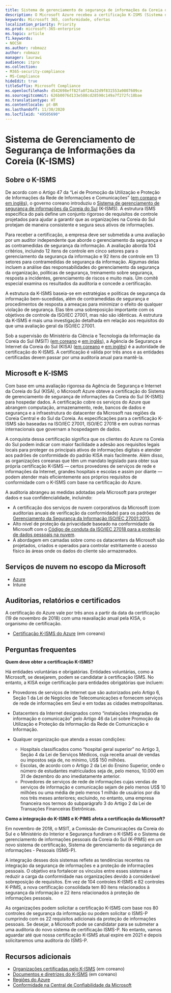 ```yaml
---
title: Sistema de gerenciamento de segurança de informações da Coreia do Sul (K-ISMS)
description: O Microsoft Azure recebeu a certificação K-ISMS (Sistema de gerenciamento de segurança de informações da Coreia do Sul)
keywords: Microsoft 365, conformidade, ofertas
localization_priority: Priority
ms.prod: microsoft-365-enterprise
ms.topic: article
f1.keywords:
- NOCSH
ms.author: robmazz
author: robmazz
manager: laurawi
audience: itpro
ms.collection:
- M365-security-compliance
- MS-Compliance
hideEdit: true
titleSuffix: Microsoft Compliance
ms.openlocfilehash: d542698eff82fa8f24a32d9f831553a9807609ce
ms.sourcegitcommit: 626b0076d133e588cd28598c149a7f272fc18bae
ms.translationtype: HT
ms.contentlocale: pt-BR
ms.lasthandoff: 11/30/2020
ms.locfileid: "49505690"
---
```

# <a name="korea-information-security-management-system-k-isms"></a>Sistema de Gerenciamento de Segurança de Informações da Coreia (K-ISMS)

## <a name="about-k-isms"></a>Sobre o K-ISMS

De acordo com o Artigo 47 da “Lei de Promoção da Utilização e Proteção de Informações da Rede de Informações e Comunicações” ([em coreano](https://law.go.kr/lsSc.do?tabMenuId=tab18&query=%EC%A0%95%EB%B3%B4%ED%86%B5%EC%8B%A0%EB%A7%9D%20%EC%9D%B4%EC%9A%A9%EC%B4%89%EC%A7%84%20%EB%B0%8F%20%EC%A0%95%EB%B3%B4%EB%B3%B4%ED%98%B8) e [em inglês](https://law.go.kr/engLsSc.do?tabMenuId=tab45)), o governo coreano introduziu o [Sistema de gerenciamento de segurança de informações da Coreia do Sul](https://isms.kisa.or.kr/main/isms/intro/) (K-ISMS). A estrutura ISMS específica do país define um conjunto rigoroso de requisitos de controle projetados para ajudar a garantir que as organizações na Coreia do Sul protejam de maneira consistente e segura seus ativos de informações.

Para receber a certificação, a empresa deve ser submetida a uma avaliação por um auditor independente que aborde o gerenciamento da segurança e as contramedidas de segurança da informação. A avaliação aborda 104 critérios, incluindo 12 itens de controle em cinco setores para o gerenciamento da segurança da informação e 92 itens de controle em 13 setores para contramedidas de segurança da informação. Algumas delas incluem a análise das responsabilidades do gerenciamento da segurança da organização, políticas de segurança, treinamento sobre segurança, resposta a incidentes, gerenciamento de riscos e muito mais. Um comitê especial examina os resultados da auditoria e concede a certificação.

A estrutura da K-ISMS baseia-se em estratégias e políticas de segurança da informação bem-sucedidas, além de contramedidas de segurança e procedimentos de resposta a ameaças para minimizar o efeito de qualquer violação de segurança. Elas têm uma sobreposição importante com os objetivos de controle da ISO/IEC 27001, mas não são idênticas. A estrutura da K-ISMS é mais uma investigação detalhada em relação aos requisitos do que uma avaliação geral da ISO/IEC 27001.

Sob a supervisão do Ministério da Ciência e Tecnologia da Informação da Coreia do Sul (MSIT) ([em coreano](https://www.msit.go.kr/web/main/main.do) e [em inglês](https://english.msit.go.kr/english/main/main.do)), a Agência de Segurança e Internet da Coreia do Sul (KISA) ([em coreano](https://www.kisa.or.kr/main.jsp) e [em inglês](https://www.kisa.or.kr/eng/main.jsp)) é a autoridade de certificação do K-ISMS. A certificação é válida por três anos e as entidades certificadas devem passar por uma auditoria anual para mantê-la.

## <a name="microsoft-and-k-isms"></a>Microsoft e K-ISMS

Com base em uma avaliação rigorosa da Agência de Segurança e Internet da Coreia do Sul (KISA), o Microsoft Azure obteve a certificação do Sistema de gerenciamento de segurança de informações da Coreia do Sul (K-ISMS) para hospedar dados. A certificação cobre os serviços do Azure que abrangem computação, armazenamento, rede, bancos de dados e segurança e a infraestrutura do datacenter da Microsoft nas regiões da Coreia Central e do Sul da Coreia. As especificações para a certificação K-ISMS são baseadas na ISO/IEC 27001, ISO/IEC 27018 e em outras normas internacionais que governam a hospedagem de dados.

A conquista dessa certificação significa que os clientes do Azure na Coreia do Sul podem indicar com maior facilidade a adesão aos requisitos legais locais para proteger os principais ativos de informações digitais e atender aos padrões de conformidade do padrão KISA mais facilmente. Além disso, as organizações coreanas que têm um mandato legislado para obter sua própria certificação K-ISMS — certos provedores de serviços de rede e informações da Internet, grandes hospitais e escolas e assim por diante — podem atender mais eficientemente aos próprios requisitos de conformidade com o K-ISMS com base na certificação do Azure.

A auditoria abrangeu as medidas adotadas pela Microsoft para proteger dados e sua confidencialidade, incluindo:

- A certificação dos serviços de nuvem corporativos da Microsoft (com auditorias anuais de verificação da conformidade) para os padrões de [Gerenciamento da Segurança da Informação ISO/IEC 27001:2013](offering-iso-27001.md).
- Alto nível de proteção da privacidade baseado na conformidade da Microsoft com o [Código de conduta da ISO/IEC 27018 para a proteção de dados pessoais na nuvem](offering-iso-27018.md).
- A abordagem em camadas sobre como os datacenters da Microsoft são projetados, criados e operados para controlar estritamente o acesso físico às áreas onde os dados do cliente são armazenados.

## <a name="microsoft-in-scope-cloud-services"></a>Serviços de nuvem no escopo da Microsoft

- [Azure](https://gallery.technet.microsoft.com/Overview-of-Azure-c1be3942)
- Intune

## <a name="audits-reports-and-certificates"></a>Auditorias, relatórios e certificados

A certificação do Azure vale por três anos a partir da data da certificação (19 de novembro de 2018) com uma reavaliação anual pela KISA, o organismo de certificação.

- [Certificação K-ISMS do Azure](https://isms.kisa.or.kr/main/isms/issue/?certificationMode=list&crtfYear=2018&searchCondition=2&searchKeyword=%EB%A7%88%EC%9D%B4%ED%81%AC%EB%A1%9C%EC%86%8C%ED%94%84%ED%8A%B8) (em coreano)

## <a name="frequently-asked-questions"></a>Perguntas frequentes

**Quem deve obter a certificação K-ISMS?**

Há entidades voluntárias e obrigatórias. Entidades voluntárias, como a Microsoft, se desejarem, podem se candidatar à certificação ISMS. No entanto, a KISA exige certificação para entidades obrigatórias que incluem:

- Provedores de serviços de Internet que são autorizados pelo Artigo 6, Seção 1 da Lei de Negócios de Telecomunicações e fornecem serviços de rede de informações em Seul e em todas as cidades metropolitanas.

- Datacenters da Internet designados como “instalações integradas de informação e comunicação” pelo Artigo 46 da Lei sobre Promoção da Utilização e Proteção da Informação da Rede de Comunicação e Informação.

- Qualquer organização que atenda a essas condições:

    - Hospitais classificados como “hospital geral superior” no Artigo 3, Seção 4 da Lei de Serviços Médicos, cuja receita anual de vendas ou impostos seja de, no mínimo, US$ 150 milhões.
    - Escolas, de acordo com o Artigo 2 da Lei do Ensino Superior, onde o número de estudantes matriculados seja de, pelo menos, 10.000 em 31 de dezembro do ano imediatamente anterior.
    - Provedores de serviços de rede de informações cujas vendas de serviços de informação e comunicação sejam de pelo menos US$ 10 milhões ou uma média de pelo menos 1 milhão de usuários por dia nos três meses anteriores; excluindo, no entanto, uma empresa financeira nos termos do subparágrafo 3 do Artigo 2 da Lei de Transações Financeiras Eletrônicas.

**Como a integração do K-ISMS e K-PIMS afeta a certificação da Microsoft?**

Em novembro de 2018, o MSIT, a Comissão de Comunicações da Coreia do Sul e o Ministério do Interior e Segurança fundiram o K-ISMS e o Sistema de gerenciamento de informações pessoais da Coreia do Sul (K-PIMS) em um novo sistema de certificação, Sistema de gerenciamento da segurança de informações - Pessoais (ISMS-P).

A integração desses dois sistemas reflete as tendências recentes na integração da segurança de informações e a proteção de informações pessoais. O objetivo era fortalecer os vínculos entre esses sistemas e reduzir a carga da conformidade nas organizações devido à considerável sobreposição de requisitos. Em vez de 104 controles K-ISMS e 82 controles K-PIMS, a nova certificação consolidada tem 80 itens relacionados à segurança da informação e 22 itens relacionados à proteção de informações pessoais.

As organizações podem solicitar a certificação K-ISMS com base nos 80 controles de segurança da informação ou podem solicitar o ISMS-P cumprindo com os 22 requisitos adicionais da proteção de informações pessoais. Se desejar, a Microsoft pode se candidatar para se submeter a uma auditoria do novo sistema de certificação ISMS-P. No entanto, vamos aguardar até que nossa certificação K-ISMS atual expire em 2021 e depois solicitaremos uma auditoria do ISMS-P.

## <a name="additional-resources"></a>Recursos adicionais

- [Organizações certificadas pelo K-ISMS](https://isms.kisa.or.kr/main/isms/issue/?certificationMode=list&crtfYear=2018&searchCondition=2&searchKeyword=%EB%A7%88%EC%9D%B4%ED%81%AC%EB%A1%9C%EC%86%8C%ED%94%84%ED%8A%B8) (em coreano)
- [Documentos e diretrizes do K-ISMS](https://isms.kisa.or.kr/main/isms/notice/) (em coreano)
- [Regiões do Azure](https://azure.microsoft.com/global-infrastructure/regions/)
- [Conformidade na Central de Confiabilidade da Microsoft](https://www.microsoft.com/trust-center/compliance/compliance-overview)
